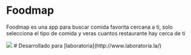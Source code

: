 # Foodmap
Foodmap es una app para buscar comida favorita cercana a ti, solo selecciona el tipo de comida y veras cuantos restaurante hay cerca de ti

<img src="https://images.unsplash.com/photo-1490645935967-10de6ba17061?ixlib=rb-0.3.5&ixid=eyJhcHBfaWQiOjEyMDd9&s=e0245bb4e87077312cc3d102e68c1efd&auto=format&fit=crop&w=735&q=80" >
# Desarrollado para
[laboratoria](http://www.laboratoria.la/)
